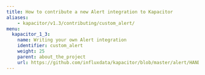 ```yaml
---
title: How to contribute a new Alert integration to Kapacitor
aliases:
    - kapacitor/v1.3/contributing/custom_alert/
menu:
  kapacitor_1_3:
    name: Writing your own Alert integration
    identifier: custom_alert
    weight: 25
    parent: about_the_project
    url: https://github.com/influxdata/kapacitor/blob/master/alert/HANDLERS.md
---
```

